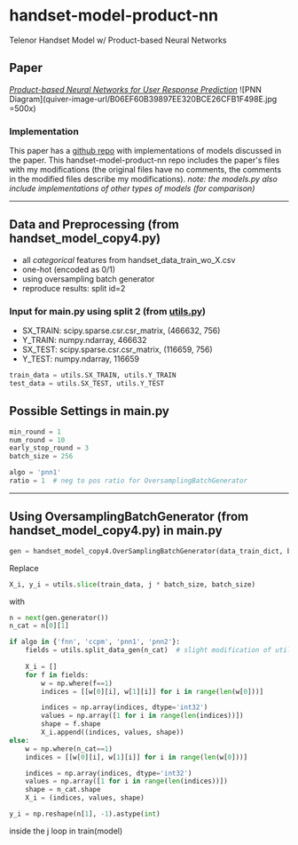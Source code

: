 # handset-model-product-nn
Telenor Handset Model w/ Product-based Neural Networks

## Paper
[_Product-based Neural Networks for User Response Prediction_][paper]
![PNN Diagram](quiver-image-url/B06EF60B39897EE320BCE26CFB1F498E.jpg =500x)

### Implementation
This paper has a [github repo][repo] with implementations of models discussed in the paper. This handset-model-product-nn repo includes the paper's files with my modifications (the original files have no comments, the comments in the modified files describe my modifications).
_note: the models.py also include implementations of other types of models (for comparison)_

[paper]: https://arxiv.org/pdf/1611.00144.pdf
[repo]: https://github.com/Atomu2014/product-nets

---
## Data and Preprocessing (from handset_model_copy4.py)
* all _categorical_ features from handset_data_train_wo_X.csv
* one-hot (encoded as 0/1)
* using oversampling batch generator
* reproduce results: split id=2

### Input for main.py using split 2 (from [utils.py][utils])
* SX_TRAIN: scipy.sparse.csr.csr_matrix, (466632, 756)
* Y_TRAIN: numpy.ndarray, 466632
* SX_TEST: scipy.sparse.csr.csr_matrix, (116659, 756)
* Y_TEST: numpy.ndarray, 116659

```py
train_data = utils.SX_TRAIN, utils.Y_TRAIN
test_data = utils.SX_TEST, utils.Y_TEST
```
[utils]: https://github.com/chen10an/handset-model-product-nn/blob/master/product_nets_master/python/utils.py

## Possible Settings in main.py
```py
min_round = 1
num_round = 10
early_stop_round = 3
batch_size = 256

algo = 'pnn1'
ratio = 1  # neg to pos ratio for OversamplingBatchGenerator
```

---
## Using OversamplingBatchGenerator (from handset_model_copy4.py) in main.py
```py
gen = handset_model_copy4.OverSamplingBatchGenerator(data_train_dict, batch_size=batch_size, r=1)
```
Replace 
```py
X_i, y_i = utils.slice(train_data, j * batch_size, batch_size)
``` 
with
```py
n = next(gen.generator())
n_cat = n[0][1]

if algo in {'fnn', 'ccpm', 'pnn1', 'pnn2'}:
    fields = utils.split_data_gen(n_cat)  # slight modification of utils.split_data
    
    X_i = []
    for f in fields:
        w = np.where(f==1)
        indices = [[w[0][i], w[1][i]] for i in range(len(w[0]))]

        indices = np.array(indices, dtype='int32')
        values = np.array([1 for i in range(len(indices))])
        shape = f.shape
        X_i.append((indices, values, shape))
else:
    w = np.where(n_cat==1)
    indices = [[w[0][i], w[1][i]] for i in range(len(w[0]))]

    indices = np.array(indices, dtype='int32')
    values = np.array([1 for i in range(len(indices))])
    shape = n_cat.shape
    X_i = (indices, values, shape)

y_i = np.reshape(n[1], -1).astype(int)
```
inside the j loop in train(model)
